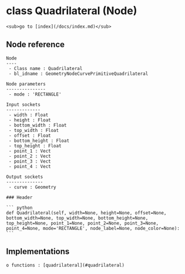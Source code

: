 # class Quadrilateral (Node)

    <sub>go to [index](/docs/index.md)</sub>
    
## Node reference

    Node
    ----
     - Class name : Quadrilateral
     - bl_idname : GeometryNodeCurvePrimitiveQuadrilateral
    
    Node parameters
    ---------------
     - mode : 'RECTANGLE'
    
    Input sockets
    -------------
     - width : Float
     - height : Float
     - bottom_width : Float
     - top_width : Float
     - offset : Float
     - bottom_height : Float
     - top_height : Float
     - point_1 : Vect
     - point_2 : Vect
     - point_3 : Vect
     - point_4 : Vect
    
    Output sockets
    --------------
     - curve : Geometry
    
    ### Header

    ``` python
    def Quadrilateral(self, width=None, height=None, offset=None, bottom_width=None, top_width=None, bottom_height=None, top_height=None, point_1=None, point_2=None, point_3=None, point_4=None, mode='RECTANGLE', node_label=None, node_color=None):
    ```
    
## Implementations

    o functions : [quadrilateral](#quadrilateral)
    
    